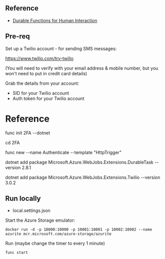 

## Reference

- [Durable Functions for Human Interaction](https://learn.microsoft.com/en-us/azure/azure-functions/durable/durable-functions-overview?tabs=csharp#human)


## Pre-req

Set up a Twilio account - for sending SMS messages:

https://www.twilio.com/try-twilio

(You will need to verify with your email address & mobile number, but you won't need to put in credit card details)

Grab the details from your account:

- SID for your Twilio account
- Auth token for your Twilio account



# Reference



func init 2FA --dotnet 

cd 2FA

func new --name Authenticate --template "HttpTrigger"

dotnet add package Microsoft.Azure.WebJobs.Extensions.DurableTask --version 2.8.1

dotnet add package  Microsoft.Azure.WebJobs.Extensions.Twilio --version 3.0.2


## Run locally

- local.settings.json

Start the Azure Storage emulator:

```
docker run -d -p 10000:10000 -p 10001:10001 -p 10002:10002 --name azurite mcr.microsoft.com/azure-storage/azurite
```

Run (maybe change the timer to every 1 minute)

```
func start
```


